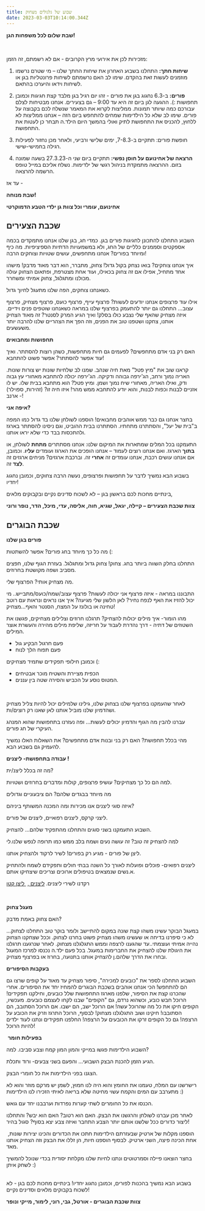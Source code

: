 ```yaml
---
title: שבוע של גלגולים מצחוק
date: 2023-03-03T10:14:00.344Z
---
```

**שבת שלום לכל משפחות הגן!**

 

מזכירות לכן את אירועי מרץ הקרובים - אם לא רשמתם, זה הזמן:

1. **שיחות חתך:** התחלנו בשבוע האחרון את שיחות החתך שלנו – מי שטרם נרשמו מוזמנים לעשות זאת בהקדם. שימו לב האם נרשמתם לשיחות פרונטליות בגן או לשיחות וידאו והיערכו בהתאם.

2. **פורים:** ב-6.3 נחגוג בגן את פורים - זהו יום רגיל בגן מלבד קצת חגיגות וכמובן תחפושות :). ההגעה לגן ביום זה היא עד 9:00 – גם בצעירים. אנחנו מבטיחות לצלם עבורכם כמה שיותר תמונות. ממליצות לקרוא את המאמר שנשלח לכם בקבוצה על פורים. שימו לב שלא כל הילדימות שמחים להתחפש ביום הזה – אנחנו ממליצות לא ללחוץ, להכניס את התחפושת לתיק ואולי בהמשך היום הילד.ה תבחר כן לעטות את התחפושת.

3. חופשת פורים: תתקיים ב-7-8.3, ימים שלישי ורביעי, ולאחר מכן נחזור לפעילות רגילה בחמישי-שישי.

4. **הרצאה של אחינועם על חוסן נפשי:** תתקיים ביום שני ה-27.3.23 בשעה שמונה בזום. ההרצאה מתמקדת בניהול רגשי של ילדימות. נשלח אליכם במייל טופס הרשמה להרצאה.

עד אז - 

**שבת מנוחה!**

**אחינועם, עומרי וכל צוות גן ילדי הטבע הדמוקרטי**

## **שכבת הצעירים**

השבוע התחלנו להתכונן לחגיגות פורים בגן. כמדי חג, בגן שלנו אנחנו מתמקדים בכמה אספקטים וסממנים כלליים של החג, ולא במשמעויות הדתיות הספיציפיות. מה כיף ומיוחד בפורים? אנחנו מתחפשים, עושים שטויות וצוחקים הרבה!

איך אנחנו צוחקים? בואו נצחק בקול גדול! צחוק, מתברר, הוא דבר מאוד מדבק! מישהו אחד מתחיל, אפילו אם זה צחוק בכאילו, ועוד אחת מצטרפת, ופתאום הצחוק עולה מכולנו ומתגלגל, צחוק אמיתי ומשחרר.

כשאנחנו צוחקים, הפה שלנו מתעגל לחיוך גדול.

אילו עוד פרצופים אנחנו יודעים לעשות? פרצוף עייף, פרצוף כועס, פרצוף מצחיק, פרצוף עצוב... התחלנו גם יותר להתעמק בפרצוף שלנו במראה כשאנחנו שוטפים פנים וידיים. איזה מצחיק שהאף שלי נצבע כולו בסלק! ואיך הגיע המרק לסנטר? זה מאוד הצחיק אותנו, צחקנו ושטפנו טוב את הפנים, וזה הפך את הצהריים שלנו להרבה יותר משעשעים.

**תחפושות ומחבואים**

האם רק בני אדם מתחפשים? לפעמים גם חיות מתחפשות, כשהן רוצות להסתתר. ואיך עוד אפשר להסתתר? אפשר פשוט להתחבא!

קראנו שוב את "מיץ פטל" מאת חיה שנהב. שמנו לב שלחיות שונות יש צורות שונות. האריה נמוך ורחב, הג'ירפה גבוהה ודקיקה. הג'ירפה יכולה להתחבא מאחורי עץ גבוה ודק, ואילו האריה, מאחורי שיח נמוך ושמן. ומיץ פטל? הוא מתחבא בבית שלו. יש לו אזניים לבנות וכפות לבנות, והוא יודע להתחבא ממש מהר! איזו חיה זו? (זהירות, ספוילר) - ארנב!

**איפה אני?**

בחצר אנחנו גם כבר ממש אוהבים מחבואים! הוספנו לשולחן שלנו בד גדול כמו המפה ב"בית של יעל", והסתתרנו מתחתיו. הסתתרנו בבית ההוביט, וגם ניסינו להסתתר בארגז ולהתכסות בבד כדי שלא יראו אותנו.

התעמקנו בכל המלים שמתארות את המיקום שלנו: אנחנו מסתתרים **מתחת** לשולחן, או **בתוך** הארגז. ואם אנחנו רוצים לעמוד – אנחנו הופכים את הארגז ועומדים **עליו**. וכמובן, אם אנחנו עושים רכבת, אנחנו עומדים זה **אחרי** זה. וברכבת ארגזים? מניחים ארגזים זה **לצד** זה.

בשבוע הבא נמשיך לדבר על תחפושות ופרצופים, נעשה הרבה צחוקים, וכמובן נחגוג יחדיו!

בינתיים מחכות לכם בראשון בגן – לא לשכוח סדינים נקיים ובקבוקים מלאים,

**צוות שכבת הצעירים – קיילה, יגאל, שגיא, חוה, אליסה, עדי, מיכל, הדר, נופר ורוני**



## **שכבת הבוגרים**

**פורים בגן שלנו** 

מה כל כך מיוחד בחג פורים? אפשר להשתטות (:

התחלנו בחלק השווה ביותר בחג. צחוק! צחוק גדול ומתגלגל. בעזרת הגוף שלנו, חפצים מסביב ושפה מקושטת בחרוזים.

מה מצחיק אותי? הפרצוף שלי.

התבוננו במראה - איזה פרצוף אני יכולה לעשות? פרצוף עצוב/שמח/כועס/מתבייש.. מי יכול להזיז את האף לנפח נחיר? לאן הלשון שלי מגיעה? איך אנו נראים ונראות עם רוטב טחינה או בולונז על המצח, הסנטר והאף…מצחיק! 

מהו הומור- איך מילים יכולות להצחיק? תרגלנו חרוזים וצלילים מצחיקים, פגשנו את השטוזים של דתיה - דרך נהדרת לעבוד על חריזה, שליפת מילים מהירה והעשרת אוצר המילים.

* פעם חרגול הבקיע גול 
* פעם תפוח הלך לנוח

וכמובן חילופי תפקידים שתמיד מצחיקים (:

* הכפית מציירת והשטיח מוכר אבטיחים
* המטוס נוסע על הכביש והסירה שטה בין עננים.

 

לאחר שהעמקנו בפרצוף שלנו בצחוק שלנו, גילינו שלמילים יכול להיות צליל מצחיק ושהדמיון שלנו מוביל אותנו לאן שאנו רק רוצים/ות. 

עברנו להבין מה הגוף והדמיון יכולים לעשות… ופה נעזרנו בתחפושות שהוא המנהג העיקרי של חג פורים.

מהי בכלל תחפושת? האם רק בני ובנות אדם מתחפשים? את השאלות האלו נמשיך להעמיק גם בשבוע הבא.

**עבודה בתחפושת- ליצנים !**

מה זה בכלל ליצנ/ית? 

למה הם כל כך מצחיקים? עושיפ פרצופים, קולות ומדברים בחרוזים ושטויות.

מה מיוחד בבגדים שלהם? הם ציבעוניים וגדולים 

איזה סוגי ליצנים אנו מכירות ומה המכנה המשותף ביניהם? 

ליצני קרקס, ליצנים רפואיים, ליצנים של פורים. 

השבוע התעמקנו בשני סוגים והתחלנו מהתפקיד שלהם… להצחיק.

למה להצחיק זה טוב? זה עושה נעים ושמח בלב ממש כמו תרופה לנפש שלנו.לי

ליצן של פורים - מגיע רק בפורים! לשיר לרקוד ולהצחיק אותנו.

ליצנים רפואים- פוכלים ופועלות לאורך כל השנה בבתי חולים ותפקידם לשמח ולהתחיק א.נשים שנמצאים בטיפולים ארוכים וצריכים שיצחיקו אותם.

רקדנו לשירי ליצנים. [ליצנים ](<[ https://youtu.be/nno7bkHxZeA](https://youtu.be/nno7bkHxZeA)>), [ ליצן קטן](*https://youtu.be/Gul_Pj73Di8*)

 

**מעגל צחוק**

האם צחוק באמת מדבק?

במעגל הבוקר עשינו משהו קצת שונה במקום להתיישב ולומר בוקר טוב התחלנו לצחוק… לא כי סיפרנו בדיחה או שעשינו משהו מצחיק פשוט בחרנו לצחוק. וככל שצחקנו הצחוק נהייה אמיתי ועוצמתי..עד שהגענו לרצפה וממש התגלגלנו מצחוק. לאחר שנרגענו תרגלנו את היגולת שלנו להצחיק את החברימות במעגל. בכל פעם ילד.ה נכנסו למרכז המעגל ובחרו את הדרך שלהם.ן להצחיק אותנו בתנועה, בחרוז או בפרצוף מצחיק.

**בעקבות הסיפורים**

השבוע התחלנו לספר את "כובעים למכירה", סיפור מצחיק עד מאוד על קופים שרצו גם הם להתחפש! הכי אנחנו אוהבים בשכבת הבוגרים להמחיז יחד את הסיפורים. אחרי שהכרנו קצת את הסיפור, שלפנו מארגז התחפושות שלל כובעים, וחילקנו תפקידים! הרוכל חבש כובע, וכשהוא נרדם, גם "הקופים" שבנו לקחו לעצמם כובעים. מעכשיו, הקופים חיקו את כל מה שהרוכל עשה! אם הרוכל ישב, הם ישבו. אם הרוכל הסתובב, הם הסתובבו! חיקינו ושוב התגלגלנו מצחוק! לבסוף, הרוכל התרגז וזרק את הכובע על הרצפה! גם כל הקופים זרקו את הכובעים על הרצפה! החלפנו תפקידים ונתנו לעוד ילדים להיות הרוכל!

 **בפעילות חומר**

השבוע הילדימות פגשו במייקי והמון המון קמח וצבע סביבו. למה? 

הגיע הזמן להכנת הבצק השבועי… והפעם בשני צבעים- ורוד ותכלת. 

הצגנו בפני הילדימות את כל חומרי הבצק. 

רישרשנו עם המלח, טעמנו את החומץ והוא היה לנו חמוץ, לשמן יש מרקם מוזר והוא לא מתערבב עם המים והקמח עשוי מחיטה שלא בריאה לאיתי הזכירו לנו הילדימות :) 

הכנסו את כל החומרים לשתי קערות נפרדות וערבבנו יחד עם גואש. 

לאחר מכן עברנו לשולחן והרגשנו את הבצק. האם הוא רטוב? האם הוא יבש? והתחלנו ליצור כדורים ככל שלשנו אותם יותר הצבע התחבר ואיזה צבע יצא בסוף? סגול בהיר! 

 הוספנו מקלות של ארטיק שבעזרתם הילדימות חתכו את הכדורים והכינו יצירות שונות, אחת הכינה פיצה, השני ארטיק. לבסוף הוספנו חיות, הן זללו את הבצק וזה הצחיק אותנו מאד. 

בחצר הוצאנו פיילה וסמרטוטים ונתנו לחיות שלנו מקלחת יסודית בכדי שנוכל להמשיך לשחק איתן :)

\
בשבוע הבא נמשיך בהכנות לפורים, וכמובן נחגוג יחדיו! בינתיים מחכות לכם בגן - לא לשכוח בקבוקים מלאים וסדינים נקיים!

**צוות שכבת הבוגרים - אורטל, גבי, רוני, לימור, מייקי ונופר**
